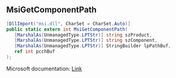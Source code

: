 ## MsiGetComponentPath

```csharp
[DllImport("msi.dll", CharSet = CharSet.Auto)]
public static extern int MsiGetComponentPath(
   [MarshalAs(UnmanagedType.LPTStr)] string szProduct,
   [MarshalAs(UnmanagedType.LPTStr)] string szComponent,
   [MarshalAs(UnmanagedType.LPTStr)] StringBuilder lpPathBuf,
   ref int pcchBuf
);
```

Microsoft documentation: [Link](https://docs.microsoft.com/en-us/windows/win32/api/msi/nf-msi-msigetcomponentpathw)
